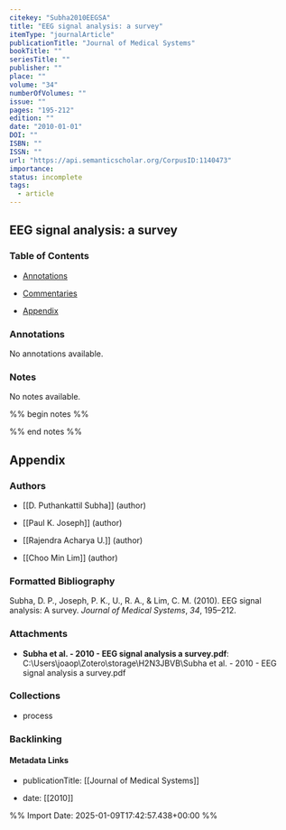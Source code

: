 ```yaml
---
citekey: "Subha2010EEGSA"
title: "EEG signal analysis: a survey"
itemType: "journalArticle"
publicationTitle: "Journal of Medical Systems"
bookTitle: ""
seriesTitle: ""
publisher: ""
place: ""
volume: "34"
numberOfVolumes: ""
issue: ""
pages: "195-212"
edition: ""
date: "2010-01-01"
DOI: ""
ISBN: ""
ISSN: ""
url: "https://api.semanticscholar.org/CorpusID:1140473"
importance: 
status: incomplete
tags:
  - article
---
```


## EEG signal analysis: a survey

### Table of Contents

- [Annotations](#annotations)

+ [Commentaries](#commentaries)

- [Appendix](#appendix)

### Annotations


No annotations available.


### Notes


No notes available.


%% begin notes %%

<!-- Write your personal notes here -->

%% end notes %%

## Appendix

### Authors


- [[D. Puthankattil Subha]] (author)

- [[Paul K. Joseph]] (author)

- [[Rajendra Acharya U.]] (author)

- [[Choo Min Lim]] (author)




### Formatted Bibliography

Subha, D. P., Joseph, P. K., U., R. A., & Lim, C. M. (2010). EEG signal analysis: A survey. _Journal of Medical Systems_, _34_, 195–212.




### Attachments


- **Subha et al. - 2010 - EEG signal analysis a survey.pdf**: C:\Users\joaop\Zotero\storage\H2N3JBVB\Subha et al. - 2010 - EEG signal analysis a survey.pdf




### Collections


- process





### Backlinking


#### Metadata Links


- publicationTitle: [[Journal of Medical Systems]]




- date: [[2010]]





<!-- Any additional notes or comments -->


%% Import Date: 2025-01-09T17:42:57.438+00:00 %%
